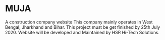 # MUJA
A construction company website
This company mainly operates in West Bengal, Jharkhand and Bihar. 
This project must be get finished by 25th July 2020.
Website will be developed and Maintained by HSR Hi-Tech Solutions.
